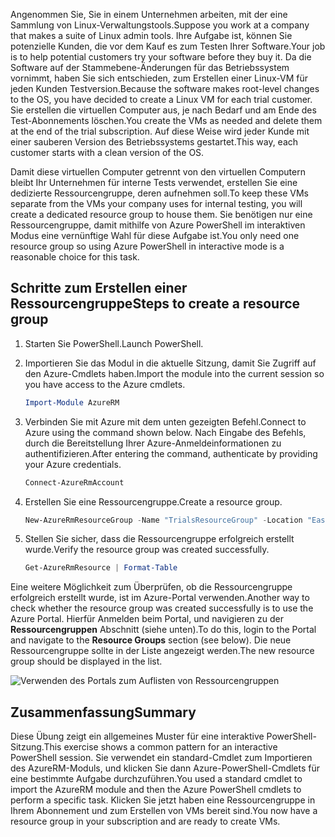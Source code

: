 
<span data-ttu-id="c1469-101">Angenommen Sie, Sie in einem Unternehmen arbeiten, mit der eine Sammlung von Linux-Verwaltungstools.</span><span class="sxs-lookup"><span data-stu-id="c1469-101">Suppose you work at a company that makes a suite of Linux admin tools.</span></span> <span data-ttu-id="c1469-102">Ihre Aufgabe ist, können Sie potenzielle Kunden, die vor dem Kauf es zum Testen Ihrer Software.</span><span class="sxs-lookup"><span data-stu-id="c1469-102">Your job is to help potential customers try your software before they buy it.</span></span> <span data-ttu-id="c1469-103">Da die Software auf der Stammebene-Änderungen für das Betriebssystem vornimmt, haben Sie sich entschieden, zum Erstellen einer Linux-VM für jeden Kunden Testversion.</span><span class="sxs-lookup"><span data-stu-id="c1469-103">Because the software makes root-level changes to the OS, you have decided to create a Linux VM for each trial customer.</span></span> <span data-ttu-id="c1469-104">Sie erstellen die virtuellen Computer aus, je nach Bedarf und am Ende des Test-Abonnements löschen.</span><span class="sxs-lookup"><span data-stu-id="c1469-104">You create the VMs as needed and delete them at the end of the trial subscription.</span></span> <span data-ttu-id="c1469-105">Auf diese Weise wird jeder Kunde mit einer sauberen Version des Betriebssystems gestartet.</span><span class="sxs-lookup"><span data-stu-id="c1469-105">This way, each customer starts with a clean version of the OS.</span></span> 

<span data-ttu-id="c1469-106">Damit diese virtuellen Computer getrennt von den virtuellen Computern bleibt Ihr Unternehmen für interne Tests verwendet, erstellen Sie eine dedizierte Ressourcengruppe, deren aufnehmen soll.</span><span class="sxs-lookup"><span data-stu-id="c1469-106">To keep these VMs separate from the VMs your company uses for internal testing, you will create a dedicated resource group to house them.</span></span> <span data-ttu-id="c1469-107">Sie benötigen nur eine Ressourcengruppe, damit mithilfe von Azure PowerShell im interaktiven Modus eine vernünftige Wahl für diese Aufgabe ist.</span><span class="sxs-lookup"><span data-stu-id="c1469-107">You only need one resource group so using Azure PowerShell in interactive mode is a reasonable choice for this task.</span></span>

## <a name="steps-to-create-a-resource-group"></a><span data-ttu-id="c1469-108">Schritte zum Erstellen einer Ressourcengruppe</span><span class="sxs-lookup"><span data-stu-id="c1469-108">Steps to create a resource group</span></span>

1. <span data-ttu-id="c1469-109">Starten Sie PowerShell.</span><span class="sxs-lookup"><span data-stu-id="c1469-109">Launch PowerShell.</span></span>

1. <span data-ttu-id="c1469-110">Importieren Sie das Modul in die aktuelle Sitzung, damit Sie Zugriff auf den Azure-Cmdlets haben.</span><span class="sxs-lookup"><span data-stu-id="c1469-110">Import the module into the current session so you have access to the Azure cmdlets.</span></span>

   ```powershell
   Import-Module AzureRM
   ```

1. <span data-ttu-id="c1469-111">Verbinden Sie mit Azure mit dem unten gezeigten Befehl.</span><span class="sxs-lookup"><span data-stu-id="c1469-111">Connect to Azure using the command shown below.</span></span> <span data-ttu-id="c1469-112">Nach Eingabe des Befehls, durch die Bereitstellung Ihrer Azure-Anmeldeinformationen zu authentifizieren.</span><span class="sxs-lookup"><span data-stu-id="c1469-112">After entering the command, authenticate by providing your Azure credentials.</span></span>

   ```powershell
   Connect-AzureRmAccount
   ```

1. <span data-ttu-id="c1469-113">Erstellen Sie eine Ressourcengruppe.</span><span class="sxs-lookup"><span data-stu-id="c1469-113">Create a resource group.</span></span>

    ```powershell
    New-AzureRmResourceGroup -Name "TrialsResourceGroup" -Location "East US"
    ```

1. <span data-ttu-id="c1469-114">Stellen Sie sicher, dass die Ressourcengruppe erfolgreich erstellt wurde.</span><span class="sxs-lookup"><span data-stu-id="c1469-114">Verify the resource group was created successfully.</span></span>

    ```powershell
    Get-AzureRmResource | Format-Table
    ```
<span data-ttu-id="c1469-115">Eine weitere Möglichkeit zum Überprüfen, ob die Ressourcengruppe erfolgreich erstellt wurde, ist im Azure-Portal verwenden.</span><span class="sxs-lookup"><span data-stu-id="c1469-115">Another way to check whether the resource group was created successfully is to use the Azure Portal.</span></span> <span data-ttu-id="c1469-116">Hierfür Anmelden beim Portal, und navigieren zu der **Ressourcengruppen** Abschnitt (siehe unten).</span><span class="sxs-lookup"><span data-stu-id="c1469-116">To do this, login to the Portal and navigate to the **Resource Groups** section (see below).</span></span> <span data-ttu-id="c1469-117">Die neue Ressourcengruppe sollte in der Liste angezeigt werden.</span><span class="sxs-lookup"><span data-stu-id="c1469-117">The new resource group should be displayed in the list.</span></span>

![Verwenden des Portals zum Auflisten von Ressourcengruppen](../images/6-listing-resource-groups.png)

## <a name="summary"></a><span data-ttu-id="c1469-119">Zusammenfassung</span><span class="sxs-lookup"><span data-stu-id="c1469-119">Summary</span></span>
<span data-ttu-id="c1469-120">Diese Übung zeigt ein allgemeines Muster für eine interaktive PowerShell-Sitzung.</span><span class="sxs-lookup"><span data-stu-id="c1469-120">This exercise shows a common pattern for an interactive PowerShell session.</span></span> <span data-ttu-id="c1469-121">Sie verwendet ein standard-Cmdlet zum Importieren des AzureRM-Moduls, und klicken Sie dann Azure-PowerShell-Cmdlets für eine bestimmte Aufgabe durchzuführen.</span><span class="sxs-lookup"><span data-stu-id="c1469-121">You used a standard cmdlet to import the AzureRM module and then the Azure PowerShell cmdlets to perform a specific task.</span></span> <span data-ttu-id="c1469-122">Klicken Sie jetzt haben eine Ressourcengruppe in Ihrem Abonnement und zum Erstellen von VMs bereit sind.</span><span class="sxs-lookup"><span data-stu-id="c1469-122">You now have a resource group in your subscription and are ready to create VMs.</span></span>